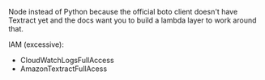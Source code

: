 Node instead of Python because the official boto client doesn't
have Textract yet and the docs want you to build a lambda layer
to work around that.

IAM (excessive):

- CloudWatchLogsFullAccess
- AmazonTextractFullAcess
